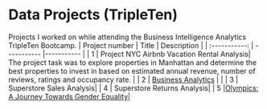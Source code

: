 # Data Projects (TripleTen)
Projects I worked on while attending the Business Intelligence Analytics TripleTen Bootcamp.
| Project number | Title | Description |
| :-----------: | ----------- |----------- |
| 1 | Project NYC Airbnb Vacation Rental Analysis| The project task was to explore properties in Manhattan and determine the best properties to invest in based on estimated annual revenue, number of reviews, ratings and occupancy rate. |
| 2 | [Business Analytics](https://github.com/tsztin0217/Data-projects-TripleTen-/tree/91491b527e336de859dad4e74a3b2a66ef67c066/02%20Business%20Analytics) | |
| 3 | Superstore Sales Analysis|
| 4 | Superstore Returns Analysis|
| 5 |[Olympics: A Journey Towards Gender Equality](https://github.com/tsztin0217/Data-projects-TripleTen-/tree/4ee16c440c0232465ca038a7d09c973bd7266169/05%20Olympics)|

